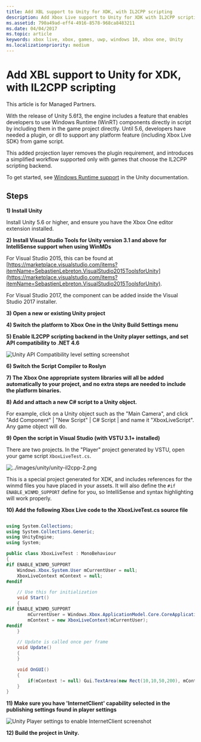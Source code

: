 ```yaml
---
title: Add XBL support to Unity for XDK, with IL2CPP scripting
description: Add Xbox Live support to Unity for XDK with IL2CPP scripting backend, for Managed Partners.
ms.assetid: 790a49ad-eff4-4916-8578-968ca8483211
ms.date: 04/04/2017
ms.topic: article
keywords: xbox live, xbox, games, uwp, windows 10, xbox one, Unity
ms.localizationpriority: medium
---
```


# Add XBL support to Unity for XDK, with IL2CPP scripting

This article is for Managed Partners.

With the release of Unity 5.6f3, the engine includes a feature that enables developers to use Windows Runtime (WinRT) components directly in script by including them in the game project directly.
Until 5.6, developers have needed a plugin, or dll to support any platform feature (including Xbox Live SDK) from game script.

This added projection layer removes the plugin requirement, and introduces a simplified workflow supported only with games that choose the IL2CPP scripting backend.

To get started, see [Windows Runtime support](https://docs.unity3d.com/Manual/IL2CPP-WindowsRuntimeSupport.html) in the Unity documentation.


## Steps

**1) Install Unity**

Install Unity 5.6 or higher, and ensure you have the Xbox One editor extension installed.


**2) Install Visual Studio Tools for Unity version 3.1 and above for IntelliSense support when using WinMDs**

For Visual Studio 2015, this can be found at [https://marketplace.visualstudio.com/items?itemName=SebastienLebreton.VisualStudio2015ToolsforUnity](https://marketplace.visualstudio.com/items?itemName=SebastienLebreton.VisualStudio2015ToolsforUnity).

For Visual Studio 2017, the component can be added inside the Visual Studio 2017 installer.


**3) Open a new or existing Unity project**


**4) Switch the platform to Xbox One in the Unity Build Settings menu**


**5) Enable IL2CPP scripting backend in the Unity player settings, and set API compatibility to .NET 4.6**

![Unity API Compatibility level setting screenshot](../images/unity/unity-il2cpp-1.png)


**6) Switch the Script Compiler to Roslyn**


**7) The Xbox One appropriate system libraries will all be added automatically to your project, and no extra steps are needed to include the platform binaries.**


**8) Add and attach a new C\# script to a Unity object.**

For example, click on a Unity object such as the "Main Camera", and click "Add Component" \| "New Script" \| C\# Script \| and name it "XboxLiveScript".
Any game object will do.


**9) Open the script in Visual Studio (with VSTU 3.1+ installed)**

There are two projects.
In the "Player" project generated by VSTU, open your game script `XboxLiveTest.cs`.

![../images/unity/unity-il2cpp-2.png](../images/unity/unity-il2cpp-2.png)

This is a special project generated for XDK, and includes references for the winmd files you have placed in your assets.
It will also define the `#if ENABLE_WINMD_SUPPORT` define for you, so IntelliSense and syntax highlighting will work properly.


**10) Add the following Xbox Live code to the XboxLiveTest.cs source file**

```csharp

using System.Collections;
using System.Collections.Generic;
using UnityEngine;
using System;

public class XboxLiveTest : MonoBehaviour
{
#if ENABLE_WINMD_SUPPORT
    Windows.Xbox.System.User mCurrentUser = null;
    XboxLiveContext mContext = null;
#endif

    // Use this for initialization
    void Start()
    {
#if ENABLE_WINMD_SUPPORT
        mCurrentUser = Windows.Xbox.ApplicationModel.Core.CoreApplicationContext.CurrentUser;
        mContext = new XboxLiveContext(mCurrentUser);
#endif
    }

    // Update is called once per frame
    void Update()
    {
    }

    void OnGUI()
    {
        if(mContext != null) Gui.TextArea(new Rect(10,10,50,200), mContext.XboxUserId);
    }
}

```

**11)	Make sure you have 'InternetClient' capability selected in the publishing settings found in player settings**

![Unity Player settings to enable InternetClient screenshot](../images/unity/unity-il2cpp-3.png)


**12) Build the project in Unity.**
